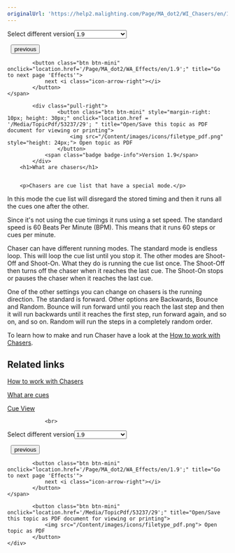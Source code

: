 ```yaml
---
originalUrl: 'https://help2.malighting.com/Page/MA_dot2/WI_Chasers/en/1.9'
---
```


<div class="topic-navigation">

<div class="pull-right">
	<span class="pull-left">


<div class="pull-left">
<form action="/Topic/SetCurrentVersionNumber" class="form-inline" id="frmTagSelector" method="post">	<span class="form-mini">
		<div class="input-prepend"><span class="add-on">Select different version</span><select autocomplete="off" id="versionNumberId" name="versionNumberId" onchange="$(this).closest('#frmTagSelector').submit();" style="width: 120px;"><option value="">- latest -</option>
<option value="3">1.1</option>
<option value="7">1.2</option>
<option value="12">1.3</option>
<option value="16">1.5</option>
<option selected="selected" value="29">1.9</option>
</select></div>
		<input data-val="true" data-val-number="The field Int32 must be a number." data-val-required="The Int32 field is required." id="ProductId" name="ProductId" type="hidden" value="7">
		<input id="CurrentGuid" name="CurrentGuid" type="hidden" value="19bf97cc-217c-4f8c-83af-134aae3e3aed">
	</span>
</form></div>&nbsp;	</span>
	<span class="pull-right" style="white-space: nowrap;">
			<button class="btn btn-mini" onclick="location.href='/Page/MA_dot2/WI_Executors/en/1.9'; " title="Go to previous page 'Executors'">
				<i class="icon-arrow-left"></i> previous
			</button>

			<button class="btn btn-mini" onclick="location.href='/Page/MA_dot2/WA_Effects/en/1.9';" title="Go to next page 'Effects'">
				next <i class="icon-arrow-right"></i> 
			</button>
	</span>
</div>
<div class="clear-fix" style="margin-bottom: 10px"></div>
</div>

		
			<div class="pull-right">
					<button class="btn btn-mini" style="margin-right: 10px; height: 30px;" onclick="location.href = '/Media/TopicPdf/53237/29'; " title="Open/Save this topic as PDF document for viewing or printing">
						<img src="/Content/images/icons/filetype_pdf.png" style="height: 24px;"> Open topic as PDF
					</button>
				<span class="badge badge-info">Version 1.9</span>
			</div>
		<h1>What are chasers</h1>


		<p>Chasers are cue list that have a special mode.</p>

<p>In this mode the cue list will disregard the stored timing and then it runs all the cues one after the other.</p>

<p>Since it's not using the cue timings it runs using a set speed. The standard speed is 60 Beats Per Minute (BPM). This means that it runs 60 steps or cues per minute.</p>

<p>Chaser can have different running modes. The standard mode is endless loop. This will loop the cue list until you stop it. The other modes are Shoot-Off and Shoot-On. What they do is running the cue list once. The Shoot-Off then turns off the chaser when it reaches the last cue. The Shoot-On stops or pauses the chaser when it reaches the last cue.</p>

<p>One of the other settings you can change on chasers is the running direction. The standard is forward. Other options are Backwards, Bounce and Random. Bounce will run forward until you reach the last step and then it will run backwards until it reaches the first step, run forward again, and so on, and so on. Random will run the steps in a completely random&nbsp;order.</p>

<p>To learn how to make and run Chaser have a look at the <a href="/Topic/ec01d7b9-e0db-41e3-8371-b9f45736ed75">How to work with Chasers</a>.</p>

<a name="toc_header_anchor_1" id="toc_header_anchor_1" class="topic-toc-item"></a><h2>Related links</h2>

<p><a href="/Topic/ec01d7b9-e0db-41e3-8371-b9f45736ed75">How to work with Chasers</a></p>

<p><a href="/Topic/d0a671eb-91c4-45b5-bba6-aa5138f0e343">What are cues</a></p>

<p><a href="/Topic/b8ab1bbb-182d-41d6-9a1e-52f5267922c7">Cue View</a></p>


				<br>
<div class="topic-navigation">

<div class="pull-right">
	<span class="pull-left">


<div class="pull-left">
<form action="/Topic/SetCurrentVersionNumber" class="form-inline" id="frmTagSelector" method="post">	<span class="form-mini">
		<div class="input-prepend"><span class="add-on">Select different version</span><select autocomplete="off" id="versionNumberId" name="versionNumberId" onchange="$(this).closest('#frmTagSelector').submit();" style="width: 120px;"><option value="">- latest -</option>
<option value="3">1.1</option>
<option value="7">1.2</option>
<option value="12">1.3</option>
<option value="16">1.5</option>
<option selected="selected" value="29">1.9</option>
</select></div>
		<input data-val="true" data-val-number="The field Int32 must be a number." data-val-required="The Int32 field is required." id="ProductId" name="ProductId" type="hidden" value="7">
		<input id="CurrentGuid" name="CurrentGuid" type="hidden" value="19bf97cc-217c-4f8c-83af-134aae3e3aed">
	</span>
</form></div>&nbsp;	</span>
	<span class="pull-right" style="white-space: nowrap;">
			<button class="btn btn-mini" onclick="location.href='/Page/MA_dot2/WI_Executors/en/1.9'; " title="Go to previous page 'Executors'">
				<i class="icon-arrow-left"></i> previous
			</button>

			<button class="btn btn-mini" onclick="location.href='/Page/MA_dot2/WA_Effects/en/1.9';" title="Go to next page 'Effects'">
				next <i class="icon-arrow-right"></i> 
			</button>
	</span>
</div>
	<div class="clear-fix"></div>
	<div class="pull-right">
	
			<button class="btn btn-mini" onclick="location.href='/Media/TopicPdf/53237/29';" title="Open/Save this topic as PDF document for viewing or printing">
				<img src="/Content/images/icons/filetype_pdf.png"> Open topic as PDF
			</button>
	</div>
<div class="clear-fix" style="margin-bottom: 10px"></div>
</div>

	
